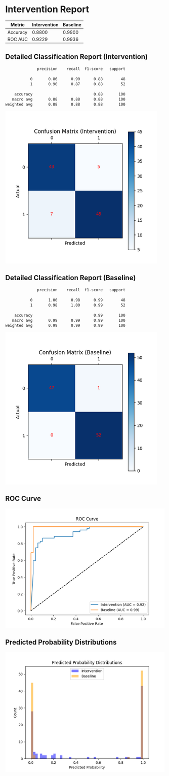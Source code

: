 
# Intervention Report

| Metric           | Intervention | Baseline |
|------------------|--------------|----------|
| Accuracy         | 0.8800     | 0.9900   |
| ROC AUC          | 0.9229     | 0.9936   |

## Detailed Classification Report (Intervention)

```
              precision    recall  f1-score   support

           0       0.86      0.90      0.88        48
           1       0.90      0.87      0.88        52

    accuracy                           0.88       100
   macro avg       0.88      0.88      0.88       100
weighted avg       0.88      0.88      0.88       100

```
![Confusion Matrix (Intervention)](/intervention_reports/f407_m0.01_a50.0/confusion_matrix_intervention.png)

## Detailed Classification Report (Baseline)

```
              precision    recall  f1-score   support

           0       1.00      0.98      0.99        48
           1       0.98      1.00      0.99        52

    accuracy                           0.99       100
   macro avg       0.99      0.99      0.99       100
weighted avg       0.99      0.99      0.99       100

```
![Confusion Matrix (Baseline)](/intervention_reports/f407_m0.01_a50.0/confusion_matrix_baseline.png)

## ROC Curve

![ROC Curve](/intervention_reports/f407_m0.01_a50.0/roc_curve.png)

## Predicted Probability Distributions

![Probability Distributions](/intervention_reports/f407_m0.01_a50.0/probability_distributions.png)
